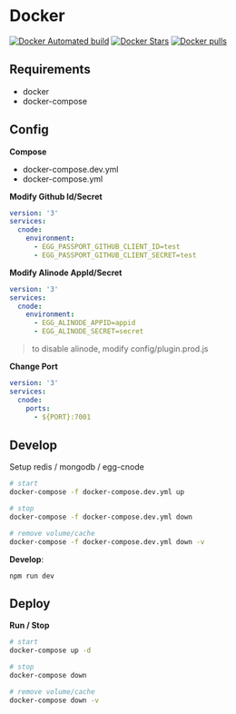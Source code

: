 # Docker

[![Docker Automated build][docker-build-image]][docker-build-url] [![Docker Stars][docker-star-image]][docker-star-url] [![Docker pulls][docker-pull-image]][docker-pull-url]

[docker-build-image]: https://img.shields.io/docker/automated/cnode/egg-cnode.svg
[docker-build-url]: https://github.com/cnode/egg-cnode/
[docker-star-image]: https://img.shields.io/docker/stars/cnode/egg-cnode.svg
[docker-star-url]: https://registry.hub.docker.com/v2/repositories/cnode/egg-cnode/stars/count/
[docker-pull-image]: https://img.shields.io/docker/pulls/cnode/egg-cnode.svg
[docker-pull-url]: https://registry.hub.docker.com/v2/repositories/cnode/egg-cnode/

## Requirements

- docker
- docker-compose

## Config

**Compose**

- docker-compose.dev.yml
- docker-compose.yml

**Modify Github Id/Secret**

```yml
version: '3'
services: 
  cnode:
    environment:
      - EGG_PASSPORT_GITHUB_CLIENT_ID=test
      - EGG_PASSPORT_GITHUB_CLIENT_SECRET=test
```

**Modify Alinode AppId/Secret**

```yml
version: '3'
services: 
  cnode:
    environment:
      - EGG_ALINODE_APPID=appid
      - EGG_ALINODE_SECRET=secret
```

> to disable alinode, modify config/plugin.prod.js

**Change Port**

```yml
version: '3'
services: 
  cnode:
    ports:
      - ${PORT}:7001
```

## Develop

Setup redis / mongodb / egg-cnode

```bash
# start
docker-compose -f docker-compose.dev.yml up

# stop
docker-compose -f docker-compose.dev.yml down

# remove volume/cache
docker-compose -f docker-compose.dev.yml down -v
```

**Develop**:

```
npm run dev
```

## Deploy

**Run / Stop**

```bash
# start
docker-compose up -d

# stop
docker-compose down

# remove volume/cache
docker-compose down -v
```

